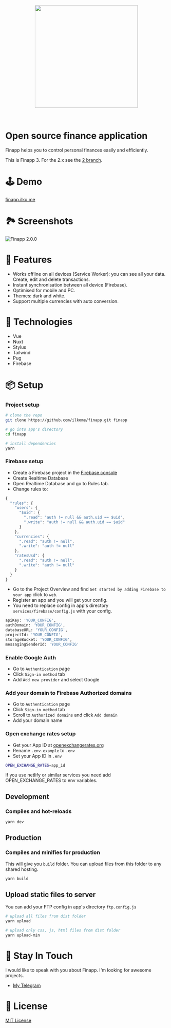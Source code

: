 <p align="center"><img align="center" style="width:320px" src="https://finapp.ilko.me/icon.png"/></p><br/>

# Open source finance application
Finapp helps you to control personal finances easily and efficiently.

This is Finapp 3. For the 2.x see the [2 branch](https://github.com/ilkome/finapp).

# 🕹 Demo
[finapp.ilko.me](https://finapp.ilko.me/)


# 🏞 Screenshots
![Finapp 2.0.0](https://firebasestorage.googleapis.com/v0/b/finapp-17474.appspot.com/o/2.0.0%2Ffinapp-2.0.0-promo.png?alt=media&token=bce821da-f5fa-4e8a-be7a-8fc0ebfaf260)

# 🚀 Features
- Works offline on all devices (Service Worker): you can see all your data. Create, edit and delete transactions.
- Instant synchronisation between all device (Firebase).
- Optimised for mobile and PC.
- Themes: dark and white.
- Support multiple currencies with auto conversion.

# 🦄 Technologies
- Vue
- Nuxt
- Stylus
- Tailwind
- Pug
- Firebase

# 📦 Setup

### Project setup

``` bash
# clone the repo
git clone https://github.com/ilkome/finapp.git finapp

# go into app's directory
cd finapp

# install dependencies
yarn
```

### Firebase setup

- Create a Firebase project in the [Firebase console](https://console.firebase.google.com/)
- Create Realtime Database
- Open Realtime Database and go to Rules tab.
- Change rules to:

``` javascript
{
  "rules": {
    "users": {
      "$uid": {
        ".read": "auth != null && auth.uid == $uid",
        ".write": "auth != null && auth.uid == $uid"
      }
    },
    "currencies": {
      ".read": "auth != null",
      ".write": "auth != null"
    },
    "ratesUsd": {
      ".read": "auth != null",
      ".write": "auth != null"
    }
  }
}
```

- Go to the Project Overview and find `Get started by adding Firebase to your app` click to `web`.
- Register an app and you will get your config.
- You need to replace config in app's directory `services/firebase/config.js` with your config.

``` bash
apiKey: 'YOUR_CONFIG',
authDomain: 'YOUR_CONFIG',
databaseURL: 'YOUR_CONFIG',
projectId: 'YOUR_CONFIG',
storageBucket: 'YOUR_CONFIG',
messagingSenderId: 'YOUR_CONFIG'
```

### Enable Google Auth
- Go to `Authentication` page
- Click `Sign-in method` tab
- Add `Add new provider` and select Google

### Add your domain to Firebase Authorized domains
- Go to `Authentication` page
- Click `Sign-in method` tab
- Scroll to `Authorized domains` and click `Add domain`
- Add your domain name

### Open exchange rates setup
- Get your App ID at [openexchangerates.org](https://openexchangerates.org/signup/free)
- Rename `.env.example` to `.env`
- Set your App ID in `.env`
``` bash
OPEN_EXCHANGE_RATES=app_id
```

If you use netlify or similar services you need add OPEN_EXCHANGE_RATES to env variables.

## Development

### Compiles and hot-reloads

``` bash
yarn dev
```

## Production

### Compiles and minifies for production

This will give you `build` folder. You can upload files from this folder to any shared hosting.

``` bash
yarn build
```

## Upload static files to server

You can add your FTP config in app's directory `ftp.config.js`

``` bash
# upload all files from dist folder
yarn upload

# upload only css, js, html files from dist folder
yarn upload-min
```

# 🤪 Stay In Touch

I would like to speak with you about Finapp. I'm looking for awesome projects.

- [My Telegram](https://t.me/ilkome)

# 📄 License

[MIT License](https://github.com/ilkome/finapp/blob/main/LICENSE)

